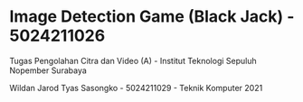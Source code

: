 # Image Detection Game (Black Jack) - 5024211026
Tugas Pengolahan Citra dan Video (A) - Institut Teknologi Sepuluh Nopember Surabaya

Wildan Jarod Tyas Sasongko - 5024211029 - Teknik Komputer 2021
